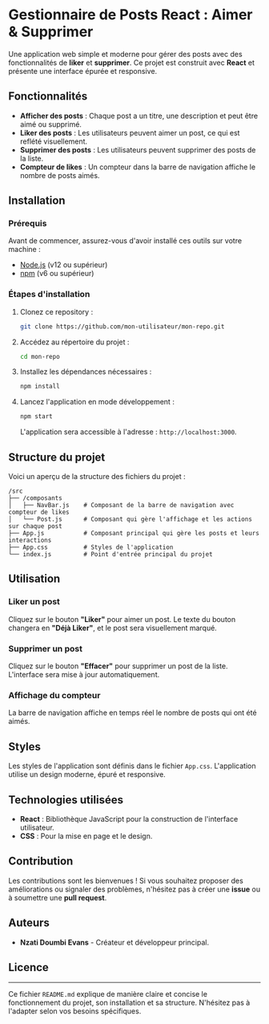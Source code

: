 
# Gestionnaire de Posts React : Aimer & Supprimer

Une application web simple et moderne pour gérer des posts avec des fonctionnalités de **liker** et **supprimer**. Ce projet est construit avec **React** et présente une interface épurée et responsive.

## Fonctionnalités

- **Afficher des posts** : Chaque post a un titre, une description et peut être aimé ou supprimé.
- **Liker des posts** : Les utilisateurs peuvent aimer un post, ce qui est reflété visuellement.
- **Supprimer des posts** : Les utilisateurs peuvent supprimer des posts de la liste.
- **Compteur de likes** : Un compteur dans la barre de navigation affiche le nombre de posts aimés.



## Installation

### Prérequis

Avant de commencer, assurez-vous d'avoir installé ces outils sur votre machine :

- [Node.js](https://nodejs.org/) (v12 ou supérieur)
- [npm](https://www.npmjs.com/) (v6 ou supérieur)

### Étapes d'installation

1. Clonez ce repository :

   ```bash
   git clone https://github.com/mon-utilisateur/mon-repo.git
   ```

2. Accédez au répertoire du projet :

   ```bash
   cd mon-repo
   ```

3. Installez les dépendances nécessaires :

   ```bash
   npm install
   ```

4. Lancez l'application en mode développement :

   ```bash
   npm start
   ```

   L'application sera accessible à l'adresse : `http://localhost:3000`.

## Structure du projet

Voici un aperçu de la structure des fichiers du projet :

```
/src
├── /composants
│   ├── NavBar.js    # Composant de la barre de navigation avec compteur de likes
│   └── Post.js      # Composant qui gère l'affichage et les actions sur chaque post
├── App.js           # Composant principal qui gère les posts et leurs interactions
├── App.css          # Styles de l'application
└── index.js         # Point d'entrée principal du projet
```

## Utilisation

### Liker un post

Cliquez sur le bouton **"Liker"** pour aimer un post. Le texte du bouton changera en **"Déjà Liker"**, et le post sera visuellement marqué.

### Supprimer un post

Cliquez sur le bouton **"Effacer"** pour supprimer un post de la liste. L'interface sera mise à jour automatiquement.

### Affichage du compteur

La barre de navigation affiche en temps réel le nombre de posts qui ont été aimés.

## Styles

Les styles de l'application sont définis dans le fichier `App.css`. L'application utilise un design moderne, épuré et responsive.

## Technologies utilisées

- **React** : Bibliothèque JavaScript pour la construction de l'interface utilisateur.
- **CSS** : Pour la mise en page et le design.

## Contribution

Les contributions sont les bienvenues ! Si vous souhaitez proposer des améliorations ou signaler des problèmes, n'hésitez pas à créer une **issue** ou à soumettre une **pull request**.

## Auteurs

- **Nzati Doumbi Evans** - Créateur et développeur principal.

## Licence



---

Ce fichier `README.md` explique de manière claire et concise le fonctionnement du projet, son installation et sa structure. N'hésitez pas à l'adapter selon vos besoins spécifiques.